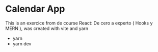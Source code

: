 # Calendar App

This is an exercice from de course React: De cero a experto ( Hooks y MERN ), was created with vite and yarn

- yarn 
- yarn dev